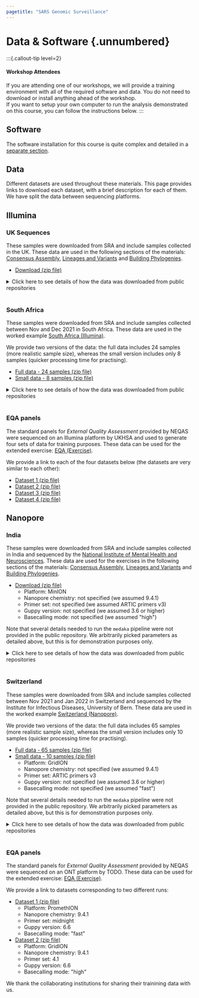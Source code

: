 ```yaml
---
pagetitle: "SARS Genomic Surveillance"
---
```


# Data & Software {.unnumbered}

:::{.callout-tip level=2}
#### Workshop Attendees

If you are attending one of our workshops, we will provide a training environment with all of the required software and data. You do not need to download or install anything ahead of the workshop.  
If you want to setup your own computer to run the analysis demonstrated on this course, you can follow the instructions below.
:::

## Software

The software installation for this course is quite complex and detailed in a [separate section](materials/05-software/03-software_setup.md).

## Data

Different datasets are used throughout these materials. 
This page provides links to download each dataset, with a brief description for each of them. 
We have split the data between sequencing platforms. 

## Illumina 

### UK Sequences

These samples were downloaded from SRA and include samples collected in the UK. 
These data are used in the following sections of the materials: [Consensus Assembly](materials/02-isolates/01-consensus.md), [Lineages and Variants](materials/02-isolates/03-lineages.md) and [Building Phylogenies](materials/02-isolates/04-phylogeny.md).

- [<i class="fa-solid fa-download"></i> Download (zip file)]()

<details><summary>Click here to see details of how the data was downloaded from public repositories</summary>

We obtained these data from the SRA repository, using the `fastq-dump` command as follows:

```bash
fastq-dump --split-3 --gzip ERR5728910 ERR5728911 ERR5728913 ERR5742126 ERR5742297 ERR5742457 ERR5742549 ERR5742553 ERR5761182 ERR5761193 ERR5765358 ERR5770082 ERR5855061 ERR5855065 ERR5855555 ERR5914874 ERR5921129 ERR5921248 ERR5921268 ERR5921355 ERR5921612 ERR5925864 ERR5926784 ERR5932087 ERR5932097 ERR5932290 ERR5932412 ERR5932418 ERR5932680 ERR5932985 ERR5933082 ERR5933090 ERR6106244 ERR6083647 ERR6085882 ERR6086247 ERR6104816 ERR6105221 ERR6105244 ERR6105337 ERR6105341 ERR6106514 ERR6106801 ERR6107074 ERR6128896 ERR6128978 ERR6129122 ERR6129126
```
</details>
</br>


### South Africa

These samples were downloaded from SRA and include samples collected between Nov and Dec 2021 in South Africa. 
These data are used in the worked example [South Africa (Illumina)](materials/03-case_studies/02-southafrica.md).

We provide two versions of the data: the full data includes 24 samples (more realistic sample size), whereas the small version includes only 8 samples (quicker processing time for practising).

- [<i class="fa-solid fa-download"></i> Full data - 24 samples (zip file)](https://www.dropbox.com/sh/6jnpv7ui2xm8f9h/AAC0MRuPfSsNmBlCNvI-wiKna?dl=1)
- [<i class="fa-solid fa-download"></i> Small data - 8 samples (zip file)](https://www.dropbox.com/sh/2u0svuq7rre8261/AACisGtF21x3Ou7Xrj_W4DaRa?dl=1)

<details><summary>Click here to see details of how the data was downloaded from public repositories</summary>

We obtained these data from the SRA repository, using the `fastq-dump` command as follows:

```bash
fastq-dump --split-3 --gzip SRR17051908 SRR17051923 SRR17051916 SRR17051953 SRR17051951 SRR17051935 SRR17051932 SRR17054503 SRR17088930 SRR17088928 SRR17088924 SRR17088917 SRR17461712 SRR17461700 SRR17712997 SRR17712994 SRR17712779 SRR17701841 SRR17712711 SRR17701832 SRR17701890 SRR17712607 SRR17712594 SRR17712442 SRR17712435 SRR17712343 SRR17712341 SRR17712321 SRR17712313 SRR17712312 SRR17712387 SRR17970983 SRR17973983 SRR17973948 SRR17973937 SRR17973974 SRR17974004 SRR17974001 SRR17974000 SRR17973999 SRR17973998 SRR17973997 SRR17973996 SRR17973995 SRR17973992 SRR17973991 SRR17973989 SRR17973988
```
</details>
</br>

### EQA panels

The standard panels for _External Quality Assessment_ provided by NEQAS were sequenced on an Illumina platform by UKHSA and used to generate four sets of data for training purposes. 
These data can be used for the extended exercise: [EQA (Exercise)](materials/03-case_studies/03-eqa.md).

We provide a link to each of the four datasets below (the datasets are very similar to each other):

- [<i class="fa-solid fa-download"></i> Dataset 1 (zip file)](https://www.dropbox.com/sh/rd06rcx0b1fa72w/AABbTg0oZMWbXgPAC82h9KDUa?dl=1)
- [<i class="fa-solid fa-download"></i> Dataset 2 (zip file)](https://www.dropbox.com/sh/sy5r7y5798a5wz6/AADd82iQAvwQOvBCIoAHJSARa?dl=1)
- [<i class="fa-solid fa-download"></i> Dataset 3 (zip file)](https://www.dropbox.com/sh/qpdvv04ipulajd9/AADc981PvWIfGEj0qeLCI7O3a?dl=1)
- [<i class="fa-solid fa-download"></i> Dataset 4 (zip file)](https://www.dropbox.com/sh/zeyd7qyj3fw74s5/AAAvcI0LCIHvtgX-sNy3PORZa?dl=1)


## Nanopore

### India

These samples were downloaded from SRA and include samples collected in India and sequenced by the [National Institute of Mental Health and Neurosciences](https://nimhans.ac.in/). 
These data are used for the exercises in the following sections of the materials: [Consensus Assembly](materials/02-isolates/01-consensus.md), [Lineages and Variants](materials/02-isolates/03-lineages.md) and [Building Phylogenies](materials/02-isolates/04-phylogeny.md).

- [<i class="fa-solid fa-download"></i> Download (zip file)]()
  - Platform: MinION
  - Nanopore chemistry: not specified (we assumed 9.4.1)
  - Primer set: not specified (we assumed ARTIC primers v3)
  - Guppy version: not specified (we assumed 3.6 or higher)
  - Basecalling mode: not specified (we assumed "high")

Note that several details needed to run the `medaka` pipeline were not provided in the public repository. 
We arbitrarily picked parameters as detailed above, but this is for demonstration purposes only. 

<details><summary>Click here to see details of how the data was downloaded from public repositories</summary>

We obtained these data from the SRA repository, using the `fastq-dump` command as follows:

```bash
fastq-dump --split-3 --gzip SRR14494107 SRR14493634 SRR14493632 SRR14493631 SRR14493707 SRR14493705 SRR14493730 SRR14493729 SRR14493728 SRR14493727 SRR14493726 SRR14493725 SRR14493724 SRR14493723 SRR14493722 SRR14493721 SRR14493719 SRR14493718 SRR14493717 SRR14493716 SRR14493715 SRR14493714 SRR14493713 SRR14493712 SRR14493711 SRR14494106 SRR14494095 SRR14494092 SRR14494091 SRR14494090 SRR14494089 SRR14494088 SRR14494087 SRR14494086 SRR14494105 SRR14494104 SRR14494103 SRR14494102 SRR14494101 SRR14494100 SRR14493626 SRR14494099 SRR14494098 SRR14494097 SRR14494096 SRR14494094 SRR14494093
```
</details>
</br>

### Switzerland

These samples were downloaded from SRA and include samples collected between Nov 2021 and Jan 2022 in Switzerland and sequenced by the Institute for Infectious Diseases, University of Bern. 
These data are used in the worked example [Switzerland (Nanopore)](materials/03-case_studies/01-switzerland.md).

We provide two versions of the data: the full data includes 65 samples (more realistic sample size), whereas the small version includes only 10 samples (quicker processing time for practising).

- [<i class="fa-solid fa-download"></i> Full data - 65 samples (zip file)](https://www.dropbox.com/sh/heqhpg64azfvmlp/AACH-IHDioCfYU4RShCd2QRBa?dl=1)
- [<i class="fa-solid fa-download"></i> Small data - 10 samples (zip file)](https://www.dropbox.com/sh/2k5c8g4zdqy3quu/AABr6EiWYXVGIDyvtn-10k9ra?dl=1)
  - Platform: GridION
  - Nanopore chemistry: not specified (we assumed 9.4.1)
  - Primer set: ARTIC primers v3
  - Guppy version: not specified (we assumed 3.6 or higher)
  - Basecalling mode: not specified (we assumed "fast")

Note that several details needed to run the `medaka` pipeline were not provided in the public repository. 
We arbitrarily picked parameters as detailed above, but this is for demonstration purposes only. 

<details><summary>Click here to see details of how the data was downloaded from public repositories</summary>

We obtained these data from the SRA repository, using the `fastq-dump` command as follows:

```bash
fastq-dump --split-3 --gzip ERR8971298 ERR8961150 ERR8961147 ERR8961133 ERR8961130 ERR8961129 ERR8961128 ERR8961124 ERR8961123 ERR8961116 ERR8961115 ERR8961114 ERR8961112 ERR8961110 ERR8961065 ERR8961062 ERR8961333 ERR8959962 ERR8959961 ERR8959960 ERR8959959 ERR8959958 ERR8959957 ERR8959956 ERR8959955 ERR8959953 ERR8959952 ERR8959950 ERR8959949 ERR8959948 ERR8959946 ERR8959945 ERR8959943 ERR8959942 ERR8959940 ERR8959939 ERR8959938 ERR8959937 ERR8959936 ERR8959934 ERR8959933 ERR8959931 ERR8959927 ERR8959926 ERR8959925 ERR8959912 ERR8959911 ERR8959905 ERR8959901 ERR8959892 ERR8960229 ERR8960215 ERR8960216 ERR8960217 ERR8960218 ERR8960219 ERR8960220 ERR8960221 ERR8960223 ERR8959343 ERR8959341 ERR8959330 ERR8959327
```
</details>
</br>


### EQA panels

The standard panels for _External Quality Assessment_ provided by NEQAS were sequenced on an ONT platform by TODO. 
These data can be used for the extended exercise: [EQA (Exercise)](materials/03-case_studies/03-eqa.md).

We provide a link to datasets corresponding to two different runs:

- [<i class="fa-solid fa-download"></i> Dataset 1 (zip file)](https://www.dropbox.com/sh/yjfpkynpxb0o3yk/AAA8rou-NANPqbNo_6cYbrOxa?dl=1) 
  - Platform: PromethION
  - Nanopore chemistry: 9.4.1
  - Primer set: midnight
  - Guppy version: 6.6
  - Basecalling mode: "fast"
- [<i class="fa-solid fa-download"></i> Dataset 2 (zip file)](https://www.dropbox.com/sh/024zw4u710tiit4/AACpqnjYsVODHdc_ZNCvOe_Na?dl=1)
  - Platform: GridION
  - Nanopore chemistry: 9.4.1
  - Primer set: 4.1
  - Guppy version: 6.6
  - Basecalling mode: "high"

We thank the collaborating institutions for sharing their trainining data with us. 
